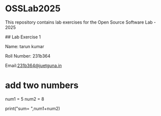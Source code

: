 # OSSLab2025

This repository contains lab exercises for the Open Source Software Lab - 2025



\## Lab Exercise 1

Name: tarun kumar

Roll Number: 231b364

Email:231b364@juetguna.in

<Solution code to part F>

# add two numbers
num1 = 5
num2 = 8

print("sum= ",num1+num2)
